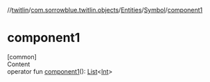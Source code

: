 //[twitlin](../../../index.md)/[com.sorrowblue.twitlin.objects](../../index.md)/[Entities](../index.md)/[Symbol](index.md)/[component1](component1.md)



# component1  
[common]  
Content  
operator fun [component1](component1.md)(): [List](https://kotlinlang.org/api/latest/jvm/stdlib/kotlin.collections/-list/index.html)<[Int](https://kotlinlang.org/api/latest/jvm/stdlib/kotlin/-int/index.html)>  



